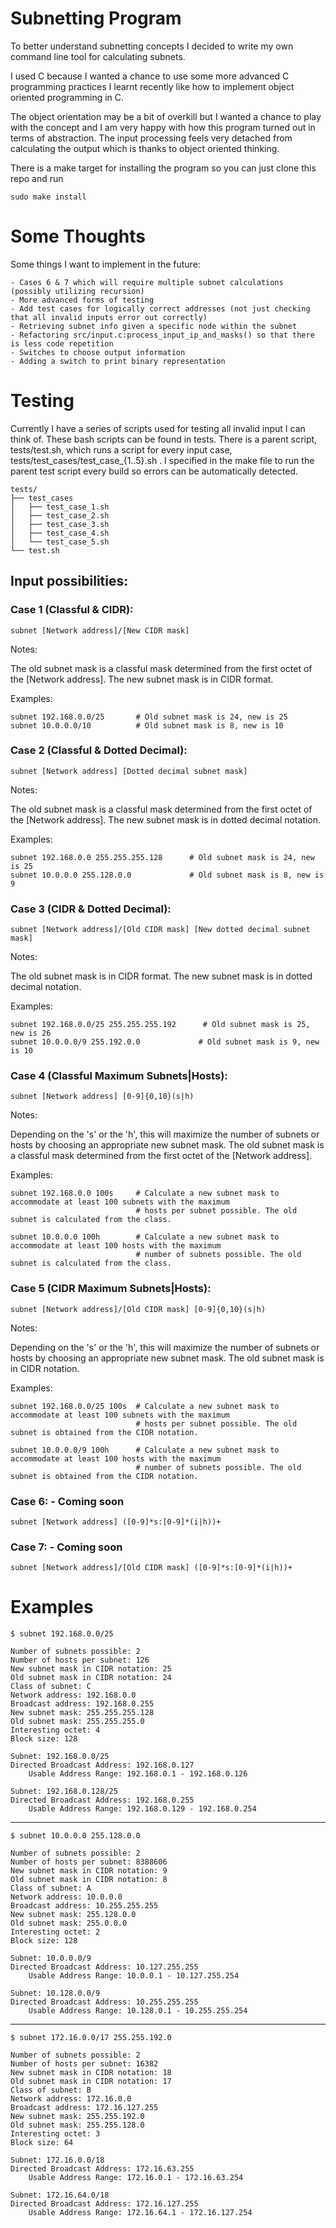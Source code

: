 # Subnetting Program

To better understand subnetting concepts I decided to write my own command line tool for calculating subnets.

I used C because I wanted a chance to use some more advanced C programming practices I learnt recently like how to implement object oriented programming in C.

The object orientation may be a bit of overkill but I wanted a chance to play with the concept and I am very happy with how this program turned out in terms of abstraction. The input processing feels very detached from calculating the output which is thanks to object oriented thinking.

There is a make target for installing the program so you can just clone this repo and run

    sudo make install


# Some Thoughts

Some things I want to implement in the future:

    - Cases 6 & 7 which will require multiple subnet calculations (possibly utilizing recursion)
    - More advanced forms of testing
    - Add test cases for logically correct addresses (not just checking that all invalid inputs error out correctly)
    - Retrieving subnet info given a specific node within the subnet
    - Refactoring src/input.c:process_input_ip_and_masks() so that there is less code repetition
    - Switches to choose output information
    - Adding a switch to print binary representation


# Testing

Currently I have a series of scripts used for testing all invalid input I can think of. These bash scripts can be found in tests. There is a parent script, tests/test.sh, which runs a script for every input case, tests/test_cases/test_case_{1..5}.sh . I specified in the make file to run the parent test script every build so errors can be automatically detected. 

    tests/
    ├── test_cases
    │   ├── test_case_1.sh
    │   ├── test_case_2.sh
    │   ├── test_case_3.sh
    │   ├── test_case_4.sh
    │   └── test_case_5.sh
    └── test.sh


## Input possibilities:
### Case 1 (Classful & CIDR):

    subnet [Network address]/[New CIDR mask]

Notes:

The old subnet mask is a classful mask determined from the first octet of the [Network address].
The new subnet mask is in CIDR format.

Examples:

    subnet 192.168.0.0/25       # Old subnet mask is 24, new is 25
    subnet 10.0.0.0/10          # Old subnet mask is 8, new is 10

### Case 2 (Classful & Dotted Decimal):

    subnet [Network address] [Dotted decimal subnet mask]

Notes:

The old subnet mask is a classful mask determined from the first octet of the [Network address].
The new subnet mask is in dotted decimal notation.

Examples:

    subnet 192.168.0.0 255.255.255.128      # Old subnet mask is 24, new is 25
    subnet 10.0.0.0 255.128.0.0             # Old subnet mask is 8, new is 9


### Case 3 (CIDR & Dotted Decimal):

    subnet [Network address]/[Old CIDR mask] [New dotted decimal subnet mask]

Notes:

The old subnet mask is in CIDR format. The new subnet mask is in dotted decimal notation.

Examples:

    subnet 192.168.0.0/25 255.255.255.192      # Old subnet mask is 25, new is 26
    subnet 10.0.0.0/9 255.192.0.0             # Old subnet mask is 9, new is 10


### Case 4 (Classful Maximum Subnets|Hosts):

    subnet [Network address] [0-9]{0,10}(s|h)

Notes:

Depending on the 's' or the 'h', this will maximize the number of subnets or hosts by choosing an 
appropriate new subnet mask.  The old subnet mask is a classful mask determined from the first octet 
of the [Network address].
    
Examples:

    subnet 192.168.0.0 100s     # Calculate a new subnet mask to accommodate at least 100 subnets with the maximum 
                                # hosts per subnet possible. The old subnet is calculated from the class.

    subnet 10.0.0.0 100h        # Calculate a new subnet mask to accommodate at least 100 hosts with the maximum 
                                # number of subnets possible. The old subnet is calculated from the class.

### Case 5 (CIDR Maximum Subnets|Hosts):
    
    subnet [Network address]/[Old CIDR mask] [0-9]{0,10}(s|h)

Notes:

Depending on the 's' or the 'h', this will maximize the number of subnets or hosts by choosing an 
appropriate new subnet mask.  The old subnet mask is in CIDR notation.

Examples:

    subnet 192.168.0.0/25 100s  # Calculate a new subnet mask to accommodate at least 100 subnets with the maximum 
                                # hosts per subnet possible. The old subnet is obtained from the CIDR notation.

    subnet 10.0.0.0/9 100h      # Calculate a new subnet mask to accommodate at least 100 hosts with the maximum 
                                # number of subnets possible. The old subnet is obtained from the CIDR notation.

### Case 6: - Coming soon

    subnet [Network address] ([0-9]*s:[0-9]*(i|h))+


### Case 7: - Coming soon

    subnet [Network address]/[Old CIDR mask] ([0-9]*s:[0-9]*(i|h))+

# Examples

    $ subnet 192.168.0.0/25

    Number of subnets possible: 2
    Number of hosts per subnet: 126
    New subnet mask in CIDR notation: 25
    Old subnet mask in CIDR notation: 24
    Class of subnet: C
    Network address: 192.168.0.0
    Broadcast address: 192.168.0.255
    New subnet mask: 255.255.255.128
    Old subnet mask: 255.255.255.0
    Interesting octet: 4
    Block size: 128

    Subnet: 192.168.0.0/25
    Directed Broadcast Address: 192.168.0.127
        Usable Address Range: 192.168.0.1 - 192.168.0.126

    Subnet: 192.168.0.128/25
    Directed Broadcast Address: 192.168.0.255
        Usable Address Range: 192.168.0.129 - 192.168.0.254

---

    $ subnet 10.0.0.0 255.128.0.0

    Number of subnets possible: 2
    Number of hosts per subnet: 8388606
    New subnet mask in CIDR notation: 9
    Old subnet mask in CIDR notation: 8
    Class of subnet: A
    Network address: 10.0.0.0
    Broadcast address: 10.255.255.255
    New subnet mask: 255.128.0.0
    Old subnet mask: 255.0.0.0
    Interesting octet: 2
    Block size: 128

    Subnet: 10.0.0.0/9
    Directed Broadcast Address: 10.127.255.255
        Usable Address Range: 10.0.0.1 - 10.127.255.254

    Subnet: 10.128.0.0/9
    Directed Broadcast Address: 10.255.255.255
        Usable Address Range: 10.128.0.1 - 10.255.255.254

---

    $ subnet 172.16.0.0/17 255.255.192.0

    Number of subnets possible: 2
    Number of hosts per subnet: 16382
    New subnet mask in CIDR notation: 18
    Old subnet mask in CIDR notation: 17
    Class of subnet: B
    Network address: 172.16.0.0
    Broadcast address: 172.16.127.255
    New subnet mask: 255.255.192.0
    Old subnet mask: 255.255.128.0
    Interesting octet: 3
    Block size: 64

    Subnet: 172.16.0.0/18
    Directed Broadcast Address: 172.16.63.255
        Usable Address Range: 172.16.0.1 - 172.16.63.254

    Subnet: 172.16.64.0/18
    Directed Broadcast Address: 172.16.127.255
        Usable Address Range: 172.16.64.1 - 172.16.127.254